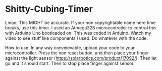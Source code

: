 # Shitty-Cubing-Timer
Lmao. This MIGHT be accurate.
If your non copyrightable name here time breaks, use this timer.
I used an Atmega328 microcontroller to control this with Arduino Uno bootloaded on.
This was coded in Arduino.
Watch my video to see stuff like components I used.
Do whatever with the code.

How to use:
In any way conveievable, upload your code to your microcontroller. Press the non reset button, and then place your finger against the light sensor (https://solarbotics.com/product/17092/). Then let go and it should start. Then to stop place finger against sensor.
